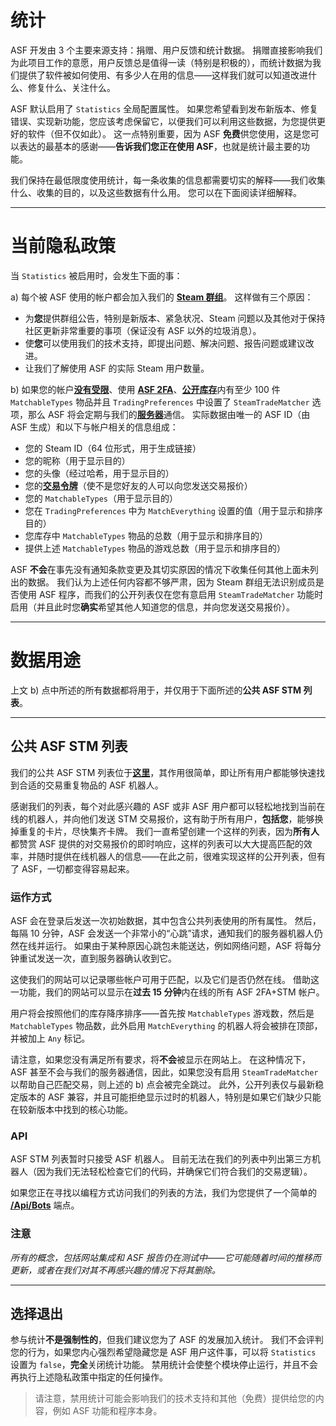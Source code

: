 # 统计

ASF 开发由 3 个主要来源支持：捐赠、用户反馈和统计数据。 捐赠直接影响我们为此项目工作的意愿，用户反馈总是值得一读（特别是积极的），而统计数据为我们提供了软件被如何使用、有多少人在用的信息——这样我们就可以知道改进什么、修复什么、关注什么。

ASF 默认启用了 `Statistics` 全局配置属性。 如果您希望看到发布新版本、修复错误、实现新功能，您应该考虑保留它，以便我们可以利用这些数据，为您提供更好的软件（但不仅如此）。 这一点特别重要，因为 ASF **免费**供您使用，这是您可以表达的最基本的感谢——**告诉我们您正在使用 ASF**，也就是统计最主要的功能。

我们保持在最低限度使用统计，每一条收集的信息都需要切实的解释——我们收集什么、收集的目的，以及这些数据有什么用。 您可以在下面阅读详细解释。

* * *

# 当前隐私政策

当 `Statistics` 被启用时，会发生下面的事：

a) 每个被 ASF 使用的帐户都会加入我们的 **[Steam 群组](https://steamcommunity.com/gid/103582791440160998)**。 这样做有三个原因：

* 为**您**提供群组公告，特别是新版本、紧急状况、Steam 问题以及其他对于保持社区更新非常重要的事项（保证没有 ASF 以外的垃圾消息）。
* 使**您**可以使用我们的技术支持，即提出问题、解决问题、报告问题或建议改进。
* 让我们了解使用 ASF 的实际 Steam 用户数量。

b) 如果您的帐户&#8203;**[没有受限](https://support.steampowered.com/kb_article.php?ref=3330-IAGK-7663)**、使用 **[ASF 2FA](https://github.com/JustArchiNET/ArchiSteamFarm/wiki/Two-factor-authentication-zh-CN#asf-2fa)**、**[公开库存](https://steamcommunity.com/my/edit/settings)**&#8203;内有至少 100 件 `MatchableTypes` 物品并且 `TradingPreferences` 中设置了 `SteamTradeMatcher` 选项，那么 ASF 将会定期与我们的&#8203;**[服务器](https://asf.justarchi.net)**&#8203;通信。 实际数据由唯一的 ASF ID（由 ASF 生成）和以下与帐户相关的信息组成：

* 您的 Steam ID（64 位形式，用于生成链接）
* 您的昵称（用于显示目的）
* 您的头像（经过哈希，用于显示目的）
* 您的&#8203;**[交易令牌](https://steamcommunity.com/my/tradeoffers/privacy)**（使不是您好友的人可以向您发送交易报价）
* 您的 `MatchableTypes`（用于显示目的）
* 您在 `TradingPreferences` 中为 `MatchEverything` 设置的值（用于显示和排序目的）
* 您库存中 `MatchableTypes` 物品的总数（用于显示和排序目的）
* 提供上述 `MatchableTypes` 物品的游戏总数（用于显示和排序目的）

ASF **不会**在事先没有通知条款变更及其切实原因的情况下收集任何其他上面未列出的数据。 我们认为上述任何内容都不够严肃，因为 Steam 群组无法识别成员是否使用 ASF 程序，而我们的公开列表仅在您有意启用 `SteamTradeMatcher` 功能时启用（并且此时您**确实**希望其他人知道您的信息，并向您发送交易报价）。

* * *

# 数据用途

上文 b) 点中所述的所有数据都将用于，并仅用于下面所述的**公共 ASF STM 列表**。

* * *

## 公共 ASF STM 列表

我们的公共 ASF STM 列表位于&#8203;**[这里](https://asf.justarchi.net/STM)**，其作用很简单，即让所有用户都能够快速找到合适的交易重复物品的 ASF 机器人。

感谢我们的列表，每个对此感兴趣的 ASF 或非 ASF 用户都可以轻松地找到当前在线的机器人，并向他们发送 STM 交易报价，这有助于所有用户，**包括您**，能够换掉重复的卡片，尽快集齐卡牌。 我们一直希望创建一个这样的列表，因为**所有人**都赞赏 ASF 提供的对交易报价的即时响应，这样的列表可以大大提高匹配的效率，并随时提供在线机器人的信息——在此之前，很难实现这样的公开列表，但有了 ASF，一切都变得容易起来。

### 运作方式

ASF 会在登录后发送一次初始数据，其中包含公共列表使用的所有属性。 然后，每隔 10 分钟，ASF 会发送一个非常小的“心跳”请求，通知我们的服务器机器人仍然在线并运行。 如果由于某种原因心跳包未能送达，例如网络问题，ASF 将每分钟重试发送一次，直到服务器确认收到它。

这使我们的网站可以记录哪些帐户可用于匹配，以及它们是否仍然在线。 借助这一功能，我们的网站可以显示在**过去 15 分钟**内在线的所有 ASF 2FA+STM 帐户。

用户将会按照他们的库存降序排序——首先按 `MatchableTypes` 游戏数，然后是 `MatchableTypes` 物品数，此外启用 `MatchEverything` 的机器人将会被排在顶部，并被加上 `Any` 标记。

请注意，如果您没有满足所有要求，将**不会**被显示在网站上。 在这种情况下，ASF 甚至不会与我们的服务器通信，因此，如果您没有启用 `SteamTradeMatcher` 以帮助自己匹配交易，则上述的 b) 点会被完全跳过。 此外，公开列表仅与最新稳定版本的 ASF 兼容，并且可能拒绝显示过时的机器人，特别是如果它们缺少只能在较新版本中找到的核心功能。

### API

ASF STM 列表暂时只接受 ASF 机器人。 目前无法在我们的列表中列出第三方机器人（因为我们无法轻松检查它们的代码，并确保它们符合我们的交易逻辑）。

如果您正在寻找以编程方式访问我们的列表的方法，我们为您提供了一个简单的 **[/Api/Bots](https://asf.justarchi.net/Api/Bots)** 端点。

### 注意

*所有的概念，包括网站集成和 ASF 报告仍在测试中——它可能随着时间的推移而更新，或者在我们对其不再感兴趣的情况下将其删除。*

* * *

## 选择退出

参与统计**不是强制性的**，但我们建议您为了 ASF 的发展加入统计。 我们不会评判您的行为，如果您内心强烈希望隐藏您是 ASF 用户这件事，可以将 `Statistics` 设置为 `false`，**完全**关闭统计功能。 禁用统计会使整个模块停止运行，并且不会再执行上述隐私政策中指定的任何操作。

> 请注意，禁用统计可能会影响我们的技术支持和其他（免费）提供给您的内容，例如 ASF 功能和程序本身。
